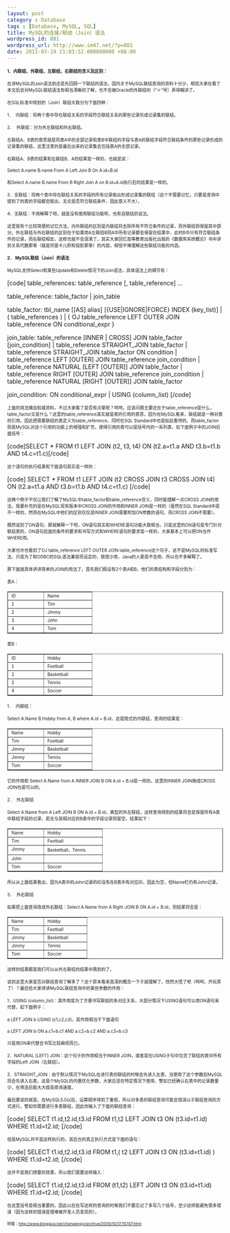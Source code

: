 ```yaml
---
layout: post
category : Database
tags : [Database, MySQL, SQL]
title: MySQL的连接/联结（Join）语法
wordpress_id: 881
wordpress_url: http://www.im47.net/?p=881
date: 2011-03-19 21:03:52.000000000 +08:00
---
```

<span style="font-size: x-small;"><strong>1</strong><strong>．内联结、外联结、左联结、右联结的含义及区别：</strong><strong> </strong></span>

<span style="font-size: x-small;"> </span>

<span style="font-size: x-small;">在讲MySQL的Join语法前还是先回顾一下联结的语法，国内关于MySQL联结查询的资料十分少，相信大家在看了本文后会对MySQL联结语法有相当清晰的了解，也不会被Oracle的外联结的（“＋”号）弄得糊涂了。</span>

<span style="font-size: x-small;"> </span>

<span style="font-size: x-small;">在SQL标准中规划的（Join）联结大致分为下面四种：</span>

<span style="font-size: x-small;">1．  内联结：将两个表中存在联结关系的字段符合联结关系的那些记录形成记录集的联结。</span>

<span style="font-size: x-small;">2．  外联结：分为外左联结和外右联结。</span>

<span style="font-size: x-small;">左联结A、B表的意思就是将表A中的全部记录和表B中联结的字段与表A的联结字段符合联结条件的那些记录形成的记录集的联结，这里注意的是最后出来的记录集会包括表A的全部记录。</span>

<span style="font-size: x-small;">右联结A、B表的结果和左联结B、A的结果是一样的，也就是说：</span>

<span style="font-size: x-small;">Select A.name B.name From A Left Join B On A.id=B.id</span>

<span style="font-size: x-small;">和Select A.name B.name From B Right Join A on B.id=A.id执行后的结果是一样的。</span>

<span style="font-size: x-small;">3．全联结：将两个表中存在联结关系的字段的所有记录取出形成记录集的联结（这个不需要记忆，只要是查询中提到了的表的字段都会取出，无论是否符合联结条件，因此意义不大）。</span>

<span style="font-size: x-small;">4．无联结：不用解释了吧，就是没有使用联结功能呗，也有自联结的说法。</span>

<span style="font-size: x-small;"> </span>

<span style="font-size: x-small;">这里我有个比较简便的记忆方法，内外联结的区别是内联结将去除所有不符合条件的记录，而外联结则保留其中部分。外左联结与外右联结的区别在于如果用A左联结B则A中所有记录都会保留在结果中，此时B中只有符合联结条件的记录，而右联结相反，这样也就不会混淆了。其实大家回忆高等教育出版社出版的《数据库系统概论》书中讲到关系代数那章（就是将笛卡儿积和投影那章）的内容，相信不难理解这些联结功能的内涵。</span>

<span style="font-size: x-small;"> </span>

<span style="font-size: x-small;"><strong>2． </strong><strong>MySQL</strong><strong>联结（</strong><strong>Join</strong><strong>）的语法</strong><strong> </strong></span>

<span style="font-size: x-small;"> </span>

<span style="font-size: x-small;">MySQL支持Select和某些Update和Delete情况下的Join语法，具体语法上的细节有：</span>

[code]
table_references:
    table_reference [, table_reference] …

table_reference:
    table_factor
  | join_table

table_factor:
    tbl_name [[AS] alias]
        [{USE|IGNORE|FORCE} INDEX (key_list)]
  | ( table_references )
  | { OJ table_reference LEFT OUTER JOIN table_reference
        ON conditional_expr }

join_table:
    table_reference [INNER | CROSS] JOIN table_factor [join_condition]
  | table_reference STRAIGHT_JOIN table_factor
  | table_reference STRAIGHT_JOIN table_factor ON condition
  | table_reference LEFT [OUTER] JOIN table_reference join_condition
  | table_reference NATURAL [LEFT [OUTER]] JOIN table_factor
  | table_reference RIGHT [OUTER] JOIN table_reference join_condition
  | table_reference NATURAL [RIGHT [OUTER]] JOIN table_factor

join_condition:
    ON conditional_expr | USING (column_list)
[/code]

<span style="font-size: x-small;">上面的用法摘自权威资料，不过大家看了是否有点晕呢？呵呵，应该问题主要还在于table_reference是什么，table_factor又是什么？这里的table_reference其实就是表的引用的意思，因为在MySQL看来，联结就是一种对表的引用，因此把需要联结的表定义为table_reference，同时在SQL Standard中也是如此看待的。而table_factor则是MySQL对这个引用的功能上的增强和扩充，使得引用的表可以是括号内的一系列表，如下面例子中的JOIN后面括号：</span>

[code]SELECT * FROM t1 LEFT JOIN (t2, t3, t4) ON (t2.a=t1.a AND t3.b=t1.b AND t4.c=t1.c)[/code]

<span style="font-size: x-small;">这个语句的执行结果和下面语句其实是一样的：</span>

[code]
SELECT * FROM t1 LEFT JOIN (t2 CROSS JOIN t3 CROSS JOIN t4)
                 ON (t2.a=t1.a AND t3.b=t1.b AND t4.c=t1.c)
[/code]

<span style="font-size: x-small;">这两个例子不仅让我们了解了MySQL中table_factor和table_reference含义，同时能理解一点CROSS JOIN的用法，我要补充的是在MySQL现有版本中CROSS JOIN的作用和INNER JOIN是一样的（虽然在SQL Standard中是不一样的，然而在MySQL中他们的区别仅仅是INNER JOIN需要附加ON参数的语句，而CROSS JOIN不需要）。</span>

<span style="font-size: x-small;">既然说到了ON语句，那就解释一下吧，ON语句其实和WHERE语句功能大致相当，只是这里的ON语句是专门针对联结表的，ON语句后面的条件的要求和书写方式和WHERE语句的要求是一样的，大家基本上可以把ON当作WHERE用。</span>

<span style="font-size: x-small;">大家也许也看到了OJ table_reference LEFT OUTER JOIN table_reference这个句子，这不是MySQL的标准写法，只是为了和ODBC的SQL语法兼容而设定的，我很少用，Java的人更是不会用，所以也不多解释了。</span>

<span style="font-size: x-small;">那下面就具体讲讲简单的JOIN的用法了。首先我们假设有2个表A和B，他们的表结构和字段分别为：</span>

<span style="font-size: x-small;"> </span>

<span style="font-size: x-small;">表A：</span>
<table border="1" cellspacing="0" cellpadding="0">
<tbody>
<tr>
<td width="67" valign="top"><span style="font-size: x-small;">ID</span></td>
<td width="96" valign="top"><span style="font-size: x-small;">Name</span></td>
</tr>
<tr>
<td width="67" valign="top"><span style="font-size: x-small;">1</span></td>
<td width="96" valign="top"><span style="font-size: x-small;">Tim</span></td>
</tr>
<tr>
<td width="67" valign="top"><span style="font-size: x-small;">2</span></td>
<td width="96" valign="top"><span style="font-size: x-small;">Jimmy</span></td>
</tr>
<tr>
<td width="67" valign="top"><span style="font-size: x-small;">3</span></td>
<td width="96" valign="top"><span style="font-size: x-small;">John</span></td>
</tr>
<tr>
<td width="67" valign="top"><span style="font-size: x-small;">4</span></td>
<td width="96" valign="top"><span style="font-size: x-small;">Tom</span></td>
</tr>
</tbody>
</table>
<span style="font-size: x-small;">表B：</span>
<table border="1" cellspacing="0" cellpadding="0">
<tbody>
<tr>
<td width="67" valign="top"><span style="font-size: x-small;">ID</span></td>
<td width="96" valign="top"><span style="font-size: x-small;">Hobby</span></td>
</tr>
<tr>
<td width="67" valign="top"><span style="font-size: x-small;">1</span></td>
<td width="96" valign="top"><span style="font-size: x-small;">Football</span></td>
</tr>
<tr>
<td width="67" valign="top"><span style="font-size: x-small;">2</span></td>
<td width="96" valign="top"><span style="font-size: x-small;">Basketball</span></td>
</tr>
<tr>
<td width="67" valign="top"><span style="font-size: x-small;">2</span></td>
<td width="96" valign="top"><span style="font-size: x-small;">Tennis</span></td>
</tr>
<tr>
<td width="67" valign="top"><span style="font-size: x-small;">4</span></td>
<td width="96" valign="top"><span style="font-size: x-small;">Soccer</span></td>
</tr>
</tbody>
</table>
<span style="font-size: x-small;"> </span>

<span style="font-size: x-small;">1．  内联结：</span>

<span style="font-size: x-small;">Select A.Name B.Hobby from A, B where A.id = B.id，这是隐式的内联结，查询的结果是：</span>
<table border="1" cellspacing="0" cellpadding="0">
<tbody>
<tr>
<td width="67" valign="top"><span style="font-size: x-small;">Name</span></td>
<td width="96" valign="top"><span style="font-size: x-small;">Hobby</span></td>
</tr>
<tr>
<td width="67" valign="top"><span style="font-size: x-small;">Tim</span></td>
<td width="96" valign="top"><span style="font-size: x-small;">Football</span></td>
</tr>
<tr>
<td width="67" valign="top"><span style="font-size: x-small;">Jimmy</span></td>
<td width="96" valign="top"><span style="font-size: x-small;">Basketball</span></td>
</tr>
<tr>
<td width="67" valign="top"><span style="font-size: x-small;">Jimmy</span></td>
<td width="96" valign="top"><span style="font-size: x-small;">Tennis</span></td>
</tr>
<tr>
<td width="67" valign="top"><span style="font-size: x-small;">Tom</span></td>
<td width="96" valign="top"><span style="font-size: x-small;">Soccer</span></td>
</tr>
</tbody>
</table>
<span style="font-size: x-small;">它的作用和 Select A.Name from A INNER JOIN B ON A.id = B.id是一样的。这里的INNER JOIN换成CROSS JOIN也是可以的。</span>

<span style="font-size: x-small;">2．  外左联结</span>

<span style="font-size: x-small;">Select A.Name from A Left JOIN B ON A.id = B.id，典型的外左联结，这样查询得到的结果将会是保留所有A表中联结字段的记录，若无与其相对应的B表中的字段记录则留空，结果如下：</span>
<table border="1" cellspacing="0" cellpadding="0">
<tbody>
<tr>
<td width="67" valign="top"><span style="font-size: x-small;">Name</span></td>
<td width="120" valign="top"><span style="font-size: x-small;">Hobby</span></td>
</tr>
<tr>
<td width="67" valign="top"><span style="font-size: x-small;">Tim</span></td>
<td width="120" valign="top"><span style="font-size: x-small;">Football</span></td>
</tr>
<tr>
<td width="67" valign="top"><span style="font-size: x-small;">Jimmy</span></td>
<td width="120" valign="top"><span style="font-size: x-small;">Basketball，Tennis</span></td>
</tr>
<tr>
<td width="67" valign="top"><span style="font-size: x-small;">John</span></td>
<td width="120" valign="top"><span style="font-size: x-small;"> </span></td>
</tr>
<tr>
<td width="67" valign="top"><span style="font-size: x-small;">Tom</span></td>
<td width="120" valign="top"><span style="font-size: x-small;">Soccer</span></td>
</tr>
</tbody>
</table>
<span style="font-size: x-small;">所以从上面结果看出，因为A表中的John记录的ID没有在B表中有对应ID，因此为空，但Name栏仍有John记录。</span>

<span style="font-size: x-small;">3．  外右联结</span>

<span style="font-size: x-small;">如果把上面查询改成外右联结：Select A.Name from A Right JOIN B ON A.id = B.id，则结果将会是：</span>
<table border="1" cellspacing="0" cellpadding="0">
<tbody>
<tr>
<td width="67" valign="top"><span style="font-size: x-small;">Name</span></td>
<td width="84" valign="top"><span style="font-size: x-small;">Hobby</span></td>
</tr>
<tr>
<td width="67" valign="top"><span style="font-size: x-small;">Tim</span></td>
<td width="84" valign="top"><span style="font-size: x-small;">Football</span></td>
</tr>
<tr>
<td width="67" valign="top"><span style="font-size: x-small;">Jimmy</span></td>
<td width="84" valign="top"><span style="font-size: x-small;">Basketball</span></td>
</tr>
<tr>
<td width="67" valign="top"><span style="font-size: x-small;">Jimmy</span></td>
<td width="84" valign="top"><span style="font-size: x-small;">Tennis</span></td>
</tr>
<tr>
<td width="67" valign="top"><span style="font-size: x-small;">Tom</span></td>
<td width="84" valign="top"><span style="font-size: x-small;">Soccer</span></td>
</tr>
</tbody>
</table>
<span style="font-size: x-small;">这样的结果都是我们可以从外左联结的结果中猜到的了。</span>

<span style="font-size: x-small;">说到这里大家是否对联结查询了解多了？这个原本看来高深的概念一下子就理解了，恍然大悟了吧（呵呵，开玩笑了）？最后给大家讲讲MySQL联结查询中的某些参数的作用：</span>

<span style="font-size: x-small;"> </span>

<span style="font-size: x-small;">1．USING (column_list)：其作用是为了方便书写联结的多对应关系，大部分情况下USING语句可以用ON语句来代替，如下面例子：</span>

<span style="font-size: x-small;"> </span>

<span style="font-size: x-small;">a LEFT JOIN b USING (c1,c2,c3)，其作用相当于下面语句</span>

<span style="font-size: x-small;">a LEFT JOIN b ON a.c1=b.c1 AND a.c2=b.c2 AND a.c3=b.c3</span>

<span style="font-size: x-small;"> </span>

<span style="font-size: x-small;">只是用ON来代替会书写比较麻烦而已。</span>

<span style="font-size: x-small;"> </span>

<span style="font-size: x-small;">2．NATURAL [LEFT] JOIN：这个句子的作用相当于INNER JOIN，或者是在USING子句中包含了联结的表中所有字段的Left JOIN（左联结）。</span>

<span style="font-size: x-small;"> </span>

<span style="font-size: x-small;">3．STRAIGHT_JOIN：由于默认情况下MySQL在进行表的联结的时候会先读入左表，当使用了这个参数后MySQL将会先读入右表，这是个MySQL的内置优化参数，大家应该在特定情况下使用，譬如已经确认右表中的记录数量少，在筛选后能大大提高查询速度。</span>

<span style="font-size: x-small;"> </span>

<span style="font-size: x-small;">最后要说的就是，在MySQL5.0以后，运算顺序得到了重视，所以对多表的联结查询可能会错误以子联结查询的方式进行。譬如你需要进行多表联结，因此你输入了下面的联结查询：</span>

[code]
SELECT t1.id,t2.id,t3.id
    FROM t1,t2
    LEFT JOIN t3 ON (t3.id=t1.id)
    WHERE t1.id=t2.id;
[/code]

<span style="font-size: x-small;">但是MySQL并不是这样执行的，其后台的真正执行方式是下面的语句：</span>

[code]
SELECT t1.id,t2.id,t3.id
    FROM t1,(  t2 LEFT JOIN t3 ON (t3.id=t1.id)  )
    WHERE t1.id=t2.id;
[/code]

<span style="font-size: x-small;">这并不是我们想要的效果，所以我们需要这样输入：</span>

[code]
SELECT t1.id,t2.id,t3.id
    FROM (t1,t2)
    LEFT JOIN t3 ON (t3.id=t1.id)
    WHERE t1.id=t2.id;
[/code]

<span style="font-size: x-small;">在这里括号是相当重要的，因此以后在写这样的查询的时候我们不要忘记了多写几个括号，至少这样能避免很多错误（因为这样的错误是很难被开发人员发现的）。</span>

<span style="font-size: xx-small;">转载：<a href="http://www.blogjava.net/chenpengyi/archive/2005/10/17/15747.html">http://www.blogjava.net/chenpengyi/archive/2005/10/17/15747.html</a></span>
